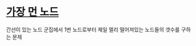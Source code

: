 # [ 가장 먼 노드 ](https://school.programmers.co.kr/learn/courses/30/lessons/49189?language=go)

간선이 있는 노드 군집에서 1번 노드로부터 제일 멀리 떨어져있는 노드들의 갯수를 구하는 문제